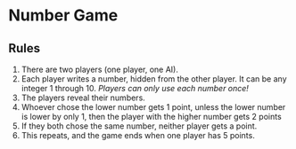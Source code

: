 # Number Game

## Rules

1. There are two players (one player, one AI).
1. Each player writes a number, hidden from the other player. It can be any integer 1 through 10. *Players can only use each number once!*
1. The players reveal their numbers.
1. Whoever chose the lower number gets 1 point, unless the lower number is lower by only 1, then the player with the higher number gets 2 points
1. If they both chose the same number, neither player gets a point.
1. This repeats, and the game ends when one player has 5 points.